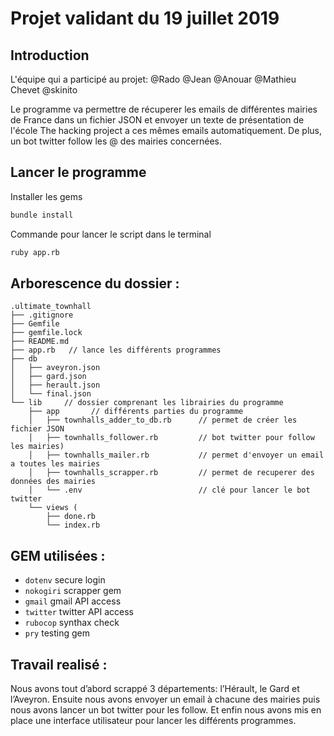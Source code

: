 # Projet validant du 19 juillet 2019

## Introduction 

L'équipe qui a participé au projet:
@Rado @Jean @Anouar @Mathieu Chevet @skinito

Le programme va permettre de récuperer les emails de différentes mairies de France dans un fichier JSON et envoyer un texte de présentation de l'école The hacking project a ces mêmes emails automatiquement. De plus, un bot twitter follow les @ des mairies concernées.

## Lancer le programme  

Installer les gems
```sh
bundle install
```
Commande pour lancer le script dans le terminal
```sh
ruby app.rb
```

## Arborescence du dossier :

```
.ultimate_townhall
├── .gitignore
├── Gemfile
├── gemfile.lock
├── README.md
├── app.rb   // lance les différents programmes
├── db
│   ├── aveyron.json
│   ├── gard.json
│   ├── herault.json
│   └── final.json
└── lib     // dossier comprenant les librairies du programme
    ├── app       // différents parties du programme
    │   ├── townhalls_adder_to_db.rb      // permet de créer les fichier JSON
    │   ├── townhalls_follower.rb         // bot twitter pour follow les mairies)
    │   ├── townhalls_mailer.rb           // permet d'envoyer un email a toutes les mairies
    │   ├── townhalls_scrapper.rb         // permet de recuperer des données des mairies
    │   └── .env                          // clé pour lancer le bot twitter
    └── views (
        ├── done.rb
        └── index.rb
```

## GEM utilisées :

- `dotenv` secure login
- `nokogiri` scrapper gem
- `gmail` gmail API access
- `twitter` twitter API access
- `rubocop` synthax check
- `pry` testing gem

## Travail realisé :

Nous avons tout d’abord scrappé 3 départements: l’Hérault, le Gard et l’Aveyron. 
Ensuite nous avons envoyer un email à chacune des mairies puis nous avons lancer un bot twitter pour les follow. 
Et enfin nous avons mis en place une interface utilisateur pour lancer les différents programmes.



